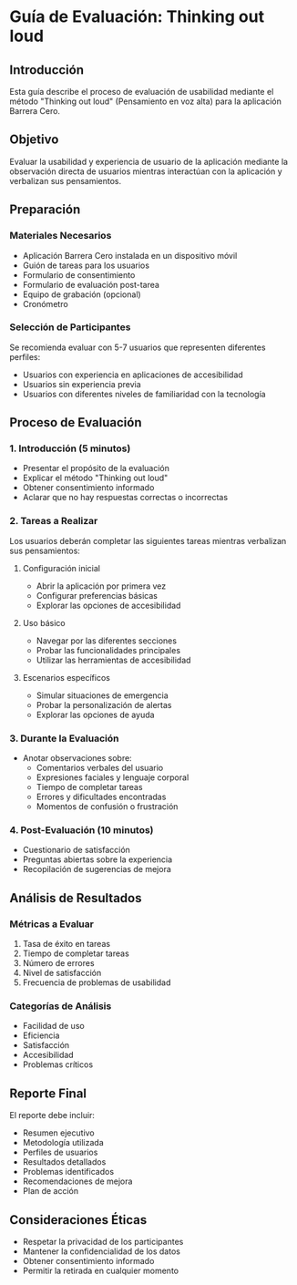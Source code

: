 # Guía de Evaluación: Thinking out loud

## Introducción
Esta guía describe el proceso de evaluación de usabilidad mediante el método "Thinking out loud" (Pensamiento en voz alta) para la aplicación Barrera Cero.

## Objetivo
Evaluar la usabilidad y experiencia de usuario de la aplicación mediante la observación directa de usuarios mientras interactúan con la aplicación y verbalizan sus pensamientos.

## Preparación

### Materiales Necesarios
- Aplicación Barrera Cero instalada en un dispositivo móvil
- Guión de tareas para los usuarios
- Formulario de consentimiento
- Formulario de evaluación post-tarea
- Equipo de grabación (opcional)
- Cronómetro

### Selección de Participantes
Se recomienda evaluar con 5-7 usuarios que representen diferentes perfiles:
- Usuarios con experiencia en aplicaciones de accesibilidad
- Usuarios sin experiencia previa
- Usuarios con diferentes niveles de familiaridad con la tecnología

## Proceso de Evaluación

### 1. Introducción (5 minutos)
- Presentar el propósito de la evaluación
- Explicar el método "Thinking out loud"
- Obtener consentimiento informado
- Aclarar que no hay respuestas correctas o incorrectas

### 2. Tareas a Realizar
Los usuarios deberán completar las siguientes tareas mientras verbalizan sus pensamientos:

1. Configuración inicial
   - Abrir la aplicación por primera vez
   - Configurar preferencias básicas
   - Explorar las opciones de accesibilidad

2. Uso básico
   - Navegar por las diferentes secciones
   - Probar las funcionalidades principales
   - Utilizar las herramientas de accesibilidad

3. Escenarios específicos
   - Simular situaciones de emergencia
   - Probar la personalización de alertas
   - Explorar las opciones de ayuda

### 3. Durante la Evaluación
- Anotar observaciones sobre:
  - Comentarios verbales del usuario
  - Expresiones faciales y lenguaje corporal
  - Tiempo de completar tareas
  - Errores y dificultades encontradas
  - Momentos de confusión o frustración

### 4. Post-Evaluación (10 minutos)
- Cuestionario de satisfacción
- Preguntas abiertas sobre la experiencia
- Recopilación de sugerencias de mejora

## Análisis de Resultados

### Métricas a Evaluar
1. Tasa de éxito en tareas
2. Tiempo de completar tareas
3. Número de errores
4. Nivel de satisfacción
5. Frecuencia de problemas de usabilidad

### Categorías de Análisis
- Facilidad de uso
- Eficiencia
- Satisfacción
- Accesibilidad
- Problemas críticos

## Reporte Final
El reporte debe incluir:
- Resumen ejecutivo
- Metodología utilizada
- Perfiles de usuarios
- Resultados detallados
- Problemas identificados
- Recomendaciones de mejora
- Plan de acción

## Consideraciones Éticas
- Respetar la privacidad de los participantes
- Mantener la confidencialidad de los datos
- Obtener consentimiento informado
- Permitir la retirada en cualquier momento 